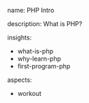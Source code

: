 name: PHP Intro

description: What is PHP?

insights:
  - what-is-php
  - why-learn-php
  - first-program-php

aspects:
  - workout